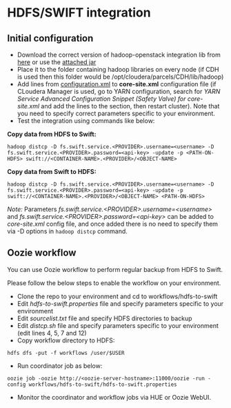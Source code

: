 # HDFS/SWIFT integration

## Initial configuration

* Download the correct version of hadoop-openstack integration lib from [here](http://grepcode.com/project/repository.cloudera.com/content/repositories/releases/org.apache.hadoop/hadoop-openstack/) or use the [attached jar](hadoop-openstack-2.6.0-cdh5.5.1.jar)
* Place it to the folder containing hadoop libraries on every node (if CDH is used then this folder would be /opt/cloudera/parcels/CDH/lib/hadoop)
* Add lines from [configuration.xml](configuration.xml) to **core-site.xml** configuration file (if CLoudera Manager is used, go to YARN configuration, search for _YARN Service Advanced Configuration Snippet (Safety Valve) for core-site.xml_ and add the lines to the section, then restart cluster). Note that you need to specify correct parameters specific to your environment.
* Test the integration using commands like below:

**Copy data from HDFS to Swift:**

```
hadoop distcp -D fs.swift.service.<PROVIDER>.username=<username> -D fs.swift.service.<PROVIDER>.password=<api-key> -update -p <PATH-ON-HDFS> swift://<CONTAINER-NAME>.<PROVIDER>/<OBJECT-NAME>
```

**Copy data from Swift to HDFS:**

```
hadoop distcp -D fs.swift.service.<PROVIDER>.username=<username> -D fs.swift.service.<PROVIDER>.password=<api-key> -update -p swift://<CONTAINER-NAME>.<PROVIDER>/<OBJECT-NAME> <PATH-ON-HDFS> 
```

*Note:* Parameters _fs.swift.service.\<PROVIDER\>.username=\<username\>_ and _fs.swift.service.\<PROVIDER\>.password=\<api-key\>_ can be added to *core-site.xml* config file, and once added there is no need to specify them via -D options in `hadoop distcp` command.

## Oozie workflow

You can use Oozie workflow to perform regular backup from HDFS to Swift. 

Please follow the below steps to enable the workflow on your environment.

* Clone the repo to your environment and cd to workflows/hdfs-to-swift
* Edit _hdfs-to-swift.properties_ file and specify parameters specific to your environment
* Edit _sourcelist.txt_ file and specify HDFS directories to backup
* Edit _distcp.sh_ file and specify parameters specific to your environment (edit lines 4, 5, 7 and 12)
* Copy workflow directory to HDFS:

```
hdfs dfs -put -f workflows /user/$USER
```

* Run coordinator job as below:

```
oozie job -oozie http://<oozie-server-hostname>:11000/oozie -run -config workflows/hdfs-to-swift/hdfs-to-swift.properties
```

* Monitor the coordinator and workflow jobs via HUE or Oozie WebUI.
